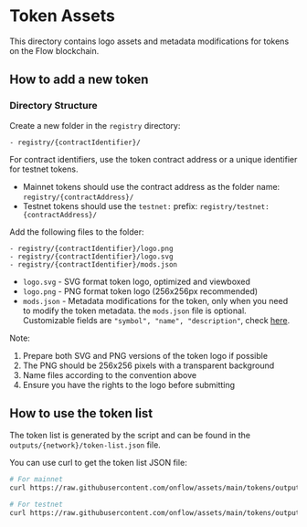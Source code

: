 # Token Assets

This directory contains logo assets and metadata modifications for tokens on the Flow blockchain.

## How to add a new token

### Directory Structure

Create a new folder in the `registry` directory:

```text
- registry/{contractIdentifier}/
```

For contract identifiers, use the token contract address or a unique identifier for testnet tokens.

- Mainnet tokens should use the contract address as the folder name: `registry/{contractAddress}/`
- Testnet tokens should use the `testnet:` prefix: `registry/testnet:{contractAddress}/`

Add the following files to the folder:

```text
- registry/{contractIdentifier}/logo.png
- registry/{contractIdentifier}/logo.svg
- registry/{contractIdentifier}/mods.json
```

- `logo.svg` - SVG format token logo, optimized and viewboxed
- `logo.png` - PNG format token logo (256x256px recommended)
- `mods.json` - Metadata modifications for the token, only when you need to modify the token metadata. the `mods.json` file is optional. Customizable fields are `"symbol", "name", "description"`, check [here](./src/utils/types.ts#L80).

Note:

1. Prepare both SVG and PNG versions of the token logo if possible
2. The PNG should be 256x256 pixels with a transparent background
3. Name files according to the convention above
4. Ensure you have the rights to the logo before submitting

## How to use the token list

The token list is generated by the script and can be found in the `outputs/{network}/token-list.json` file.

You can use curl to get the token list JSON file:

```bash
# For mainnet
curl https://raw.githubusercontent.com/onflow/assets/main/tokens/outputs/mainnet/token-list.json

# For testnet
curl https://raw.githubusercontent.com/onflow/assets/main/tokens/outputs/testnet/token-list.json
```
